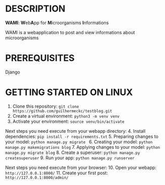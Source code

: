 # DESCRIPTION
**WAMI**: **W**eb**A**pp for **M**icroorganisms **I**nformations

WAMI is a webapplication to post and view informations about microorganisms

# PREREQUISITES
Django

# GETTING STARTED ON LINUX
1. Clone this repository: ```git clone https://github.com/guilhermeckc/testblog.git```
2. Create a virtual environment: ```python3 -m venv venv```
3. Activate your environment: ```source venv/bin/activate```

Next steps you need execute from your webapp directory:
4. Install dependencies: ```pip install -r requirements.txt```
5. Preparing changes to your model: ```python manage.py migrate ```
6. Creating your model: ```python manage.py makemigrations blog```
7. Applying changes to your model: ```python manage.py migrate blog``` 
8. Create a superuser: ```python manage.py createsuperuser```
9. Run your app: ```python manage.py runserver```

Next steps you need execute from your browser:
10. Open your webapp: ```http://127.0.0.1:8000/```
11. Create your first post: ```http://127.0.0.1:8000/admin/```
